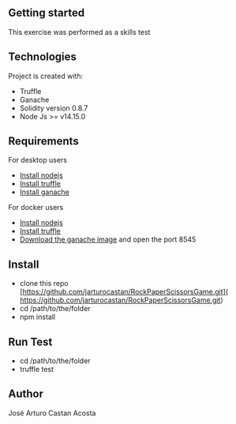 
## Getting started

This exercise was performed as a skills test

## Technologies
Project is created with:
* Truffle
* Ganache
* Solidity version 0.8.7
* Node Js >= v14.15.0
## Requirements
For desktop users
* [Install nodejs](https://nodejs.org/en/download/)
* [Install truffle](https://trufflesuite.com/docs/truffle/getting-started/installation/)
* [Install ganache](https://trufflesuite.com/ganache/)

For docker users
* [Install nodejs](https://nodejs.org/en/download/)
* [Install truffle](https://trufflesuite.com/docs/truffle/getting-started/installation/)
* [Download the ganache image](https://hub.docker.com/r/trufflesuite/ganache-cli/) and open the port 8545

## Install
* clone this repo  [https://github.com/jarturocastan/RockPaperScissorsGame.git]( https://github.com/jarturocastan/RockPaperScissorsGame.git)
* cd  /path/to/the/folder
* npm install
## Run Test
* cd  /path/to/the/folder
* truffle test
## Author
José Arturo Castan Acosta